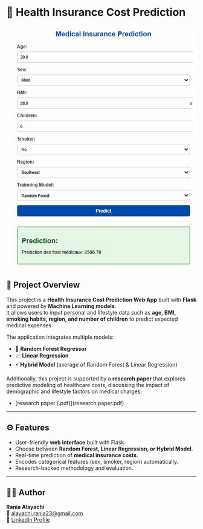 # 🏥 Health Insurance Cost Prediction

![Dashboard Interface](MidicalIntrface.png)

## 📖 Project Overview
This project is a **Health Insurance Cost Prediction Web App** built with **Flask** and powered by **Machine Learning models**.  
It allows users to input personal and lifestyle data such as **age, BMI, smoking habits, region, and number of children** to predict expected medical expenses.

The application integrates multiple models:
- 🌳 **Random Forest Regressor**
- 📈 **Linear Regression**
- ⚡ **Hybrid Model** (average of Random Forest & Linear Regression)

Additionally, this project is supported by a **research paper** that explores predictive modeling of healthcare costs, discussing the impact of demographic and lifestyle factors on medical charges.
- [research paper (.pdf)](research paper.pdf)
---

## ⚙️ Features
- User-friendly **web interface** built with Flask.
- Choose between **Random Forest, Linear Regression, or Hybrid Model**.
- Real-time prediction of **medical insurance costs**.
- Encodes categorical features (sex, smoker, region) automatically.
- Research-backed methodology and evaluation.

---

## 👩‍💻 Author  

**Rania Alayachi**  
📧 alayachi.rania23@gmail.com  
🔗 [LinkedIn Profile](https://www.linkedin.com/in/rania-al-ayachi/)  

